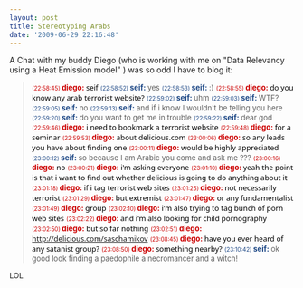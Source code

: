 ```yaml
---
layout: post
title: Stereotyping Arabs
date: '2009-06-29 22:16:48'
---
```


A Chat with my buddy Diego (who is working with me on "Data Relevancy using a Heat Emission model" ) was so odd I have to blog it:
<blockquote><span style="font-weight: normal;"><span style="color: #cc0000;"><span style="font-size: x-small;">(22:58:45) </span></span></span><span style="font-weight: bold; color: #cc0000;"><span style="font-size: small;">diego: </span></span><span style="font-size: small;"><span style="color: #000000;"><span style="font-family: Segoe UI;">seif</span></span></span>
<span style="font-weight: normal;"><span style="font-size: x-small;"><span style="color: #204a87;">(22:58:52) </span></span></span><span style="font-weight: bold; color: #204a87;"><span style="font-size: small;">seif: </span></span><span style="font-size: small;">yes</span>
<span style="font-weight: normal;"><span style="font-size: x-small;"><span style="color: #204a87;">(22:58:53) </span></span></span><span style="font-weight: bold; color: #204a87;"><span style="font-size: small;">seif: </span></span><span style="font-size: small;">:)</span>
<span style="font-weight: normal;"><span style="color: #cc0000;"><span style="font-size: x-small;">(22:58:55) </span></span></span><span style="font-weight: bold; color: #cc0000;"><span style="font-size: small;">diego: </span></span><span style="font-size: small;"><span style="color: #000000;"><span style="font-family: Segoe UI;">do you know any arab terrorist website?</span></span></span>
<span style="font-weight: normal;"><span style="font-size: x-small;"><span style="color: #204a87;">(22:59:02) </span></span></span><span style="font-weight: bold; color: #204a87;"><span style="font-size: small;">seif: </span></span><span style="font-size: small;">uhm</span>
<span style="font-weight: normal;"><span style="font-size: x-small;"><span style="color: #204a87;">(22:59:03) </span></span></span><span style="font-weight: bold; color: #204a87;"><span style="font-size: small;">seif: </span></span><span style="font-size: small;">WTF?</span>
<span style="font-weight: normal;"><span style="font-size: x-small;"><span style="color: #204a87;">(22:59:05) </span></span></span><span style="font-weight: bold; color: #204a87;"><span style="font-size: small;">seif</span></span><span style="font-weight: bold; color: #204a87;"><span style="font-size: small;">: </span></span><span style="font-size: small;">no</span>
<span style="font-weight: normal;"><span style="font-size: x-small;"><span style="color: #204a87;">(22:59:13) </span></span></span><span style="font-weight: bold; color: #204a87;"><span style="font-size: small;">seif</span></span><span style="font-weight: bold; color: #204a87;"><span style="font-size: small;">: </span></span><span style="font-size: small;">and if i know I wouldn't be telling you here</span>
<span style="font-weight: normal;"><span style="font-size: x-small;"><span style="color: #204a87;">(22:59:20) </span></span></span><span style="font-weight: bold; color: #204a87;"><span style="font-size: small;">seif</span></span><span style="font-weight: bold; color: #204a87;"><span style="font-size: small;">: </span></span><span style="font-size: small;">do you want to get me in trouble</span>
<span style="font-weight: normal;"><span style="font-size: x-small;"><span style="color: #204a87;">(22:59:22) </span></span></span><span style="font-weight: bold; color: #204a87;"><span style="font-size: small;">seif</span></span><span style="font-weight: bold; color: #204a87;"><span style="font-size: small;">: </span></span><span style="font-size: small;">dear god</span>
<span style="font-weight: normal;"><span style="color: #cc0000;"><span style="font-size: x-small;">(22:59:46) </span></span></span><span style="font-weight: bold; color: #cc0000;"><span style="font-size: small;">diego: </span></span><span style="font-size: small;"><span style="color: #000000;"><span style="font-family: Segoe UI;">i need to bookmark a terrorist website</span></span></span>
<span style="font-weight: normal;"><span style="color: #cc0000;"><span style="font-size: x-small;">(22:59:48) </span></span></span><span style="font-weight: bold; color: #cc0000;"><span style="font-size: small;">diego: </span></span><span style="font-size: small;"><span style="color: #000000;"><span style="font-family: Segoe UI;">for a seminar</span></span></span>
<span style="font-weight: normal;"><span style="color: #cc0000;"><span style="font-size: x-small;">(22:59:53) </span></span></span><span style="font-weight: bold; color: #cc0000;"><span style="font-size: small;">diego: </span></span><span style="font-size: small;"><span style="color: #000000;"><span style="font-family: Segoe UI;">about delicious.com</span></span></span>
<span style="font-weight: normal;"><span style="color: #cc0000;"><span style="font-size: x-small;">(23:00:06) </span></span></span><span style="font-weight: bold; color: #cc0000;"><span style="font-size: small;">diego: </span></span><span style="font-size: small;"><span style="color: #000000;"><span style="font-family: Segoe UI;">so any leads you have about finding one</span></span></span>
<span style="font-weight: normal;"><span style="color: #cc0000;"><span style="font-size: x-small;">(23:00:11) </span></span></span><span style="font-weight: bold; color: #cc0000;"><span style="font-size: small;">diego: </span></span><span style="font-size: small;"><span style="color: #000000;"><span style="font-family: Segoe UI;">would be highly appreciated</span></span></span>
<span style="font-weight: normal;"><span style="font-size: x-small;"><span style="color: #204a87;">(23:00:12) </span></span></span><span style="font-weight: bold; color: #204a87;"><span style="font-size: small;">seif: </span></span><span style="font-size: small;">so because I am Arabic you come and ask me ???</span>
<span style="font-weight: normal;"><span style="color: #cc0000;"><span style="font-size: x-small;">(23:00:16) </span></span></span><span style="font-weight: bold; color: #cc0000;"><span style="font-size: small;">diego: </span></span><span style="font-size: small;"><span style="color: #000000;"><span style="font-family: Segoe UI;">no</span></span></span>
<span style="font-weight: normal;"><span style="color: #cc0000;"><span style="font-size: x-small;">(23:00:21) </span></span></span><span style="font-weight: bold; color: #cc0000;"><span style="font-size: small;">diego: </span></span><span style="font-size: small;"><span style="color: #000000;"><span style="font-family: Segoe UI;">i'm asking everyone</span></span></span>
<span style="font-weight: normal;"><span style="color: #cc0000;"><span style="font-size: x-small;">(23:01:10) </span></span></span><span style="font-weight: bold; color: #cc0000;"><span style="font-size: small;">diego: </span></span><span style="font-size: small;"><span style="color: #000000;"><span style="font-family: Segoe UI;">yeah the point is that i want to find out whether delicious is going to do anything about it</span></span></span>
<span style="font-weight: normal;"><span style="color: #cc0000;"><span style="font-size: x-small;">(23:01:18) </span></span></span><span style="font-weight: bold; color: #cc0000;"><span style="font-size: small;">diego: </span></span><span style="font-size: small;"><span style="color: #000000;"><span style="font-family: Segoe UI;">if i tag terrorist web sites</span></span></span>
<span style="font-weight: normal;"><span style="color: #cc0000;"><span style="font-size: x-small;">(23:01:25) </span></span></span><span style="font-weight: bold; color: #cc0000;"><span style="font-size: small;">diego: </span></span><span style="font-size: small;"><span style="color: #000000;"><span style="font-family: Segoe UI;">not necessarily terrorist</span></span></span>
<span style="font-weight: normal;"><span style="color: #cc0000;"><span style="font-size: x-small;">(23:01:29) </span></span></span><span style="font-weight: bold; color: #cc0000;"><span style="font-size: small;">diego: </span></span><span style="font-size: small;"><span style="color: #000000;"><span style="font-family: Segoe UI;">but extremist</span></span></span>
<span style="font-weight: normal;"><span style="color: #cc0000;"><span style="font-size: x-small;">(23:01:47) </span></span></span><span style="font-weight: bold; color: #cc0000;"><span style="font-size: small;">diego: </span></span><span style="font-size: small;"><span style="color: #000000;"><span style="font-family: Segoe UI;">or any fundamentalist</span></span></span>
<span style="font-weight: normal;"><span style="color: #cc0000;"><span style="font-size: x-small;">(23:01:49) </span></span></span><span style="font-weight: bold; color: #cc0000;"><span style="font-size: small;">diego: </span></span><span style="font-size: small;"><span style="color: #000000;"><span style="font-family: Segoe UI;">group</span></span></span>
<span style="font-weight: normal;"><span style="color: #cc0000;"><span style="font-size: x-small;">(23:02:10) </span></span></span><span style="font-weight: bold; color: #cc0000;"><span style="font-size: small;">diego: </span></span><span style="font-size: small;"><span style="color: #000000;"><span style="font-family: Segoe UI;">i'm also trying to tag bunch of porn web sites</span></span></span>
<span style="font-weight: normal;"><span style="color: #cc0000;"><span style="font-size: x-small;">(23:02:22) </span></span></span><span style="font-weight: bold; color: #cc0000;"><span style="font-size: small;">diego: </span></span><span style="font-size: small;"><span style="color: #000000;"><span style="font-family: Segoe UI;">and i'm also looking for child pornography</span></span></span>
<span style="font-weight: normal;"><span style="color: #cc0000;"><span style="font-size: x-small;">(23:02:50) </span></span></span><span style="font-weight: bold; color: #cc0000;"><span style="font-size: small;">diego: </span></span><span style="font-size: small;"><span style="color: #000000;"><span style="font-family: Segoe UI;">but so far nothing</span></span></span>
<span style="font-weight: normal;"><span style="color: #cc0000;"><span style="font-size: x-small;">(23:02:51) </span></span></span><span style="font-weight: bold; color: #cc0000;"><span style="font-size: small;">diego: </span></span><span style="font-size: small;"><span style="color: #000000;"><span style="font-family: Segoe UI;"><a href="http://delicious.com/saschamikov">http://delicious.com/saschamikov</a></span></span></span>
<span style="font-weight: normal;"><span style="color: #cc0000;"><span style="font-size: x-small;">(23:08:45) </span></span></span><span style="font-weight: bold; color: #cc0000;"><span style="font-size: small;">diego: </span></span><span style="font-size: small;"><span style="color: #000000;"><span style="font-family: Segoe UI;">have you ever heard of any satanist group?</span></span></span>
<span style="font-weight: normal;"><span style="color: #cc0000;"><span style="font-size: x-small;">(23:08:50) </span></span></span><span style="font-weight: bold; color: #cc0000;"><span style="font-size: small;">diego: </span></span><span style="font-size: small;"><span style="color: #000000;"><span style="font-family: Segoe UI;">something nearby?</span></span></span>
<span style="font-weight: normal;"><span style="font-size: x-small;"><span style="color: #204a87;">(23:10:42) </span></span></span><span style="font-weight: bold; color: #204a87;"><span style="font-size: small;">seif: </span></span><span style="font-size: small;">ok good look finding a paedophile a necromancer and a witch!</span></blockquote>
<span style="font-size: small;">LOL</span>